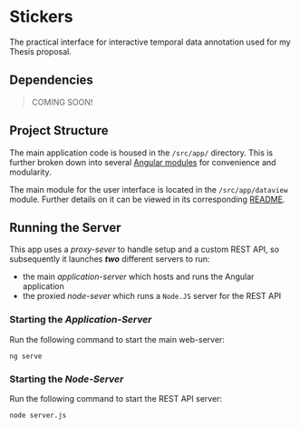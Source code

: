 # Stickers
The practical interface for interactive temporal data annotation used for my Thesis proposal.

## Dependencies
> COMING SOON!

## Project Structure
The main application code is housed in the `/src/app/` directory.
This is further broken down into several 
[Angular modules](https://angular.io/guide/ngmodules#angular-modularity) 
for convenience and modularity.

The main module for the user interface is located in the `/src/app/dataview` module.
Further details on it can be viewed in its corresponding [README](https://github.com/lwthatcher/stickers/tree/master/src/app/dataview).

## Running the Server
This app uses a _proxy-sever_ to handle setup and a custom REST API,
so subsequently it launches _**two**_ different servers to run:

- the main _application-server_ which hosts and runs the Angular application
- the proxied _node-sever_ which runs a `Node.JS` server for the REST API

### Starting the _Application-Server_
Run the following command to start the main web-server:
```
ng serve
```

### Starting the _Node-Server_
Run the following command to start the REST API server:
```
node server.js
```
